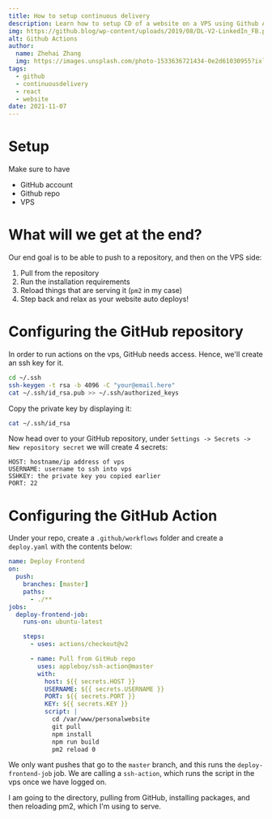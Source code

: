 ```yaml
---
title: How to setup continuous delivery
description: Learn how to setup CD of a website on a VPS using Github Actions
img: https://github.blog/wp-content/uploads/2019/08/DL-V2-LinkedIn_FB.png
alt: Github Actions
author: 
  name: Zhehai Zhang
  img: https://images.unsplash.com/photo-1533636721434-0e2d61030955?ixlib=rb-1.2.1&ixid=eyJhcHBfaWQiOjEyMDd9&auto=format&fit=crop&w=2550&q=80
tags: 
  - github
  - continuousdelivery
  - react
  - website
date: 2021-11-07
---
```


<style>

</style>


# Setup

Make sure to have
* GitHub account
* Github repo
* VPS

# What will we get at the end?

Our end goal is to be able to push to a repository, and then on the VPS side:
1. Pull from the repository
2. Run the installation requirements
3. Reload things that are serving it (`pm2` in my case)
4. Step back and relax as your website auto deploys!


# Configuring the GitHub repository

In order to run actions on the vps, GitHub needs access. Hence, we'll create an ssh key for it.

```bash
cd ~/.ssh
ssh-keygen -t rsa -b 4096 -C "your@email.here"
cat ~/.ssh/id_rsa.pub >> ~/.ssh/authorized_keys
```

Copy the private key by displaying it:
```bash
cat ~/.ssh/id_rsa
```

Now head over to your GitHub repository, under `Settings -> Secrets -> New repository secret`
we will create 4 secrets:
```env
HOST: hostname/ip address of vps
USERNAME: username to ssh into vps
SSHKEY: the private key you copied earlier
PORT: 22
```

# Configuring the GitHub Action

Under your repo, create a `.github/workflows` folder and create a `deploy.yaml` with the contents below:
```yaml
name: Deploy Frontend
on:
  push:
    branches: [master]
    paths:
      - ./**
jobs:
  deploy-frontend-job:
    runs-on: ubuntu-latest

    steps:
      - uses: actions/checkout@v2

      - name: Pull from GitHub repo
        uses: appleboy/ssh-action@master
        with:
          host: ${{ secrets.HOST }}
          USERNAME: ${{ secrets.USERNAME }}
          PORT: ${{ secrets.PORT }}
          KEY: ${{ secrets.KEY }}
          script: |
            cd /var/www/personalwebsite
            git pull
            npm install
            npm run build
            pm2 reload 0
```

We only want pushes that go to the `master` branch, and this runs the `deploy-frontend-job` job.
We are calling a `ssh-action`, which runs the script in the vps once we have logged on.

I am going to the directory, pulling from GitHub, installing packages, and then reloading pm2, which I'm using to serve.


